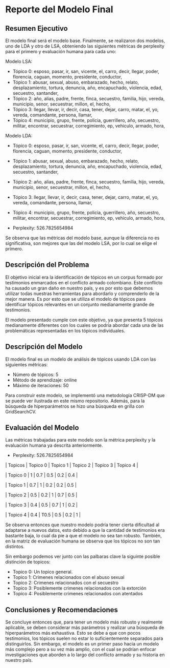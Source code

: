 # Reporte del Modelo Final

## Resumen Ejecutivo

El modelo final será el modelo base. Finalmente, se realizaron dos modelos, uno de LDA y otro de LSA, obteniendo las siguientes métricas de perplexity para el primero y evaluación humana para cada uno:

Modelo LSA:
* Tópico 0: esposo, pasar, ir, san, vicente, el, carro, decir, llegar, poder, florencia, caguan, momento, presidente, conductor,
* Tópico 1: abusar, sexual, abuso, embarazado, hecho, relato, desplazamiento, tortura, denuncia, año, encapuchado, violencia, edad, secuestro, santander,
* Tópico 2: año, alias, padre, frente, finca, secuestro, familia, hijo, vereda, municipio, senor, secuestrar, millon, el, hecho,
* Tópico 3: llegar, llevar, ir, decir, casa, tener, dejar, carro, matar, el, yo, vereda, comandante, persona, llamar,
* Tópico 4: municipio, grupo, frente, policia, guerrillero, año, secuestro, militar, encontrar, secuestrar, corregimiento, ep, vehiculo, armado, hora,

Modelo LDA:
* Tópico 0: esposo, pasar, ir, san, vicente, el, carro, decir, llegar, poder, florencia, caguan, momento, presidente, conductor,
* Tópico 1: abusar, sexual, abuso, embarazado, hecho, relato, desplazamiento, tortura, denuncia, año, encapuchado, violencia, edad, secuestro, santander,
* Tópico 2: año, alias, padre, frente, finca, secuestro, familia, hijo, vereda, municipio, senor, secuestrar, millon, el, hecho,
* Tópico 3: llegar, llevar, ir, decir, casa, tener, dejar, carro, matar, el, yo, vereda, comandante, persona, llamar,
* Tópico 4: municipio, grupo, frente, policia, guerrillero, año, secuestro, militar, encontrar, secuestrar, corregimiento, ep, vehiculo, armado, hora,

* Perplexity: 526.7825654984

Se observa que las métricas del modelo base, aunque la diferencia no es significativa, son mejores que las del modelo LSA, por lo cual se elige el primero.

## Descripción del Problema

El objetivo inicial era la identificación de tópicos en un corpus formado por testimonios enmarcados en el conflicto armado colombiano. Este conflicto ha causado un gran daño en nuestro país, y es por esto que debemos utilizar todas nuestras herramientas para abordarlo y comprenderlo de la mejor manera. Es por esto que se utiliza el modelo de tópicos para identificar tópicos relevantes en un conjunto medianamente grande de testimonios.

El modelo presentado cumple con este objetivo, ya que presenta 5 tópicos medianamente diferentes con los cuales se podría abordar cada una de las problemáticas representadas en los tópicos individuales.

## Descripción del Modelo

El modelo final es un modelo de análisis de tópicos usando LDA con las siguientes métricas:

* Número de tópicos: 5
* Método de aprendizaje: online
* Máximo de iteraciones: 50

Para construir este modelo, se implementó una metodología CRISP-DM que se puede ver ilustrada en este mismo repositorio. Además, para la búsqueda de hiperparámetros se hizo una búsqueda en grilla con GridSearchCV.

## Evaluación del Modelo

Las métricas trabajadas para este modelo son la métrica perplexity y la evaluación humana ya descrita anteriormente.

* Perplexity: 526.7825654984

| Topicos | Topico 0 | Topico 1 | Topico 2 | Topico 3 | Topico 4 |

| Topico 0 | 1 | 0.7 | 0.5 | 0.2 | 0.4 |

| Topico 1 | 0.7 | 1 | 0.2 | 0.2 | 0.5 |

| Topico 2 | 0.5 | 0.2 | 1 | 0.7 | 0.5 |

| Topico 3 | 0.4 | 0.5 | 0.7 | 1 | 0.2 |

| Topico 4 | 0.4 | T0.5 | 0.5 | 0.2 | 1 |


Se observa entonces que nuestro modelo podría tener cierta dificultad al adaptarse a nuevos datos, esto debido a que la cantidad de testimonios era bastante baja, lo cual da pie a que el modelo no sea tan robusto. También, en la matriz de evaluación humana se observa que los tópicos no son tan distintos.


Sin embargo podemos ver junto con las palbaras clave la siguinte posible distinción de topicos:

- Topico 0: Un topico general.
- Topico 1: Crimenes relacionados con el abuso sexual
- Topico 2: Crimenes relacionados con el secuestro
- Topico 3: Posiblemente crimenes relacionados con la extorción
- Topico 4: Posiblemente crimenes relacionados con atentados

## Conclusiones y Recomendaciones

Se concluye entonces que, para tener un modelo más robusto y realmente aplicable, se deben considerar más parámetros y realizar una búsqueda de hiperparámetros más exhaustiva. Esto se debe a que con pocos testimonios, los tópicos suelen no estar lo suficientemente separados para distinguirlos. Sin embargo, el modelo es un primer paso hacia un modelo más complejo pero a su vez más amplio, con el cual se podrían enfocar investigaciones que aborden a lo largo del conflicto armado y su historia en nuestro país.
